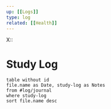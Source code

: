 ```yaml
---
up: [[Logs]]
type: log
related: [[Health]]
---
```

X:: 

# Study Log

```dataview
table without id
file.name as Date, study-log as Notes
from #log/journal 
where study-log
sort file.name desc
```







